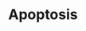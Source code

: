 ---
annotations:
- id: PW:0000004
  parent: regulatory pathway
  type: Pathway Ontology
  value: regulatory pathway
- id: PW:0000275
  parent: regulatory pathway
  type: Pathway Ontology
  value: cell death pathway
- id: PW:0000009
  parent: regulatory pathway
  type: Pathway Ontology
  value: apoptotic cell death pathway
authors:
- A.C.Zambon
- MaintBot
- AlexanderPico
- Thomas
- Susan
- Angelika
- B.Lawlor
- MartijnVanIersel
- Gillespm
- Khanspers
- Jildau
- Ariutta
- Nuno
- Egonw
- Mkutmon
- MirellaKalafati
- JosipMadunic
- Anam
communities:
- CPTAC
description: Apoptosis is a distinct form of cell death that is functionally and morphologically
  different from necrosis. Nuclear chromatin condensation, cytoplasmic shrinking,
  dilated endoplasmic reticulum, and membrane blebbing characterize apoptosis in general.
  Mitochondria remain morphologically unchanged. In 1972 Kerr et al introduced the
  concept of apoptosis as a distinct form of "cell-death", and the mechanisms of various
  apoptotic pathways are still being revealed today.    Proteins on this pathway have
  targeted assays available via the [https://assays.cancer.gov/available_assays?wp_id=WP254
  CPTAC Assay Portal]
last-edited: 2021-05-27
ndex: 673df6e2-8b5f-11eb-9e72-0ac135e8bacf
organisms:
- Homo sapiens
redirect_from:
- /index.php/Pathway:WP254
- /instance/WP254
revision: null
schema-jsonld:
- '@context': https://schema.org/
  '@id': https://wikipathways.github.io/pathways/WP254.html
  '@type': Dataset
  creator:
    '@type': Organization
    name: WikiPathways
  description: Apoptosis is a distinct form of cell death that is functionally and
    morphologically different from necrosis. Nuclear chromatin condensation, cytoplasmic
    shrinking, dilated endoplasmic reticulum, and membrane blebbing characterize apoptosis
    in general. Mitochondria remain morphologically unchanged. In 1972 Kerr et al
    introduced the concept of apoptosis as a distinct form of "cell-death", and the
    mechanisms of various apoptotic pathways are still being revealed today.    Proteins
    on this pathway have targeted assays available via the [https://assays.cancer.gov/available_assays?wp_id=WP254
    CPTAC Assay Portal]
  keywords:
  - AKT1
  - APAF1
  - BAD
  - BAK1
  - BAX
  - BBC3
  - BCL2
  - BCL2L1
  - BCL2L11
  - BCL2L2
  - BID
  - BIRC2
  - BIRC3
  - BIRC4
  - BIRC5
  - BNIP3L
  - BOK
  - CASP1
  - CASP10
  - CASP11
  - CASP2
  - CASP3
  - CASP4
  - CASP6
  - CASP7
  - CASP8
  - CASP9
  - CDKN2A
  - CFLAR
  - CHUK
  - CRADD
  - CYCS
  - DFFA
  - DFFB
  - DIABLO
  - FADD
  - FAS
  - FASLG
  - GZMB
  - HELLS
  - HRK
  - IGF1
  - IGF1R
  - IGF2
  - IKBKB
  - IKBKG
  - IRF1
  - IRF2
  - IRF3
  - IRF4
  - IRF5
  - IRF6
  - IRF7
  - JUN
  - LTA
  - MAP2K4
  - MAP3K1
  - MAPK10
  - MCL1
  - MDM2
  - MIR29A
  - MIR29B1
  - MIR29B2
  - MYC
  - NFKB1
  - NFKBIA
  - NFKBIB
  - NFKBIE
  - PIK3R1
  - PMAIP1
  - PRF1
  - RELA
  - RIPK1
  - TNF
  - TNFRSF10B
  - TNFRSF1A
  - TNFRSF1B
  - TNFRSF21
  - TNFRSF25
  - TNFSF10
  - TP53
  - TP63
  - TP73
  - TRADD
  - TRAF1
  - TRAF2
  - TRAF3
  license: CC0
  name: Apoptosis
seo: CreativeWork
title: Apoptosis
wpid: WP254
---